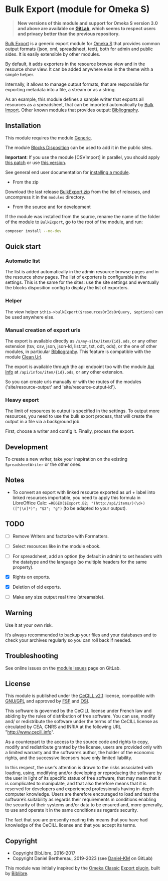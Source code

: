 Bulk Export (module for Omeka S)
================================

> __New versions of this module and support for Omeka S version 3.0 and above
> are available on [GitLab], which seems to respect users and privacy better
> than the previous repository.__

[Bulk Export] is a generic export module for [Omeka S] that provides common
output formats (json, xml, spreadsheet, text), both for admin and public sides.
It is easily extensible by other modules.

By default, it adds exporters in the resource browse view and in the resource
show view. It can be added anywhere else in the theme with a simple helper.

Internally, it allows to manage output formats, that are responsible for
exporting metadata into a file, a stream or as a string.

As an example, this module defines a sample writer that exports all resources as
a spreadsheet, that can be imported automatically by [Bulk Import]. Other known
modules that provides output: [Bibliography].


Installation
------------

This module requires the module [Generic].

The module [Blocks Disposition] can be used to add it in the public sites.

**Important**: If you use the module [CSVImport] in parallel, you should apply
[this patch] or use [this version].

See general end user documentation for [installing a module].

* From the zip

Download the last release [BulkExport.zip] from the list of releases, and
uncompress it in the `modules` directory.

* From the source and for development

If the module was installed from the source, rename the name of the folder of
the module to `BulkExport`, go to the root of the module, and run:

```sh
composer install --no-dev
```


Quick start
-----------

### Automatic list

The list is added automatically in the admin resource browse pages and in the
resource show pages. The list of exporters is configurable in the settings. This
is the same for the sites: use the site settings and eventually the blocks
disposition config to display the list of exporters.

### Helper

The view helper `$this->bulkExport($resourcesOrIdsOrQuery, $options)` can be
used anywhere else.

### Manual creation of export urls

The export is available directly as `/s/my-site/item/{id}.ods`, or any other
extension (tsv, csv, json, json-ld, list.txt, txt, odt, ods), or the one of other
modules, in particular [Bibliography]. This feature is compatible with the module
[Clean Url].

The export is available through the api endpoint too with the module [Api Info]
at `/api/infos/item/{id}.ods`, or any other extension.

So you can create urls manually or with the routes of the modules ('site/resource-output'
and 'site/resource-output-id').

### Heavy export

The limit of resources to output is specified in the settings. To output more
resources, you need to use the bulk export process, that will create the output
in a file via a background job.

First, choose a writer and config it. Finally, process the export.


Development
-----------

To create a new writer, take your inspiration on the existing `SpreadsheetWriter`
or the other ones.


Notes
-----

- To convert an export with linked resource exported as url + label into linked
  resources importable, you need to apply this formula in LibreOffice Calc:
  `=REGEX($Export.B2; "(http:/api/items/)(\d+)([^|\n]*)"; "$2"; "g")`
  (to be adapted to your output).


TODO
----

- [ ] Remove Writers and factorize with Formatters.
- [ ] Select resources like in the module ebook.
- [ ] For spreadsheet, add an option (by default in admin) to set headers with the datatype and the language (so multiple headers for the same property).
- [x] Rights on exports.
- [x] Deletion of old exports.
- [ ] Make any size output real time (streamable).


Warning
-------

Use it at your own risk.

It’s always recommended to backup your files and your databases and to check
your archives regularly so you can roll back if needed.


Troubleshooting
---------------

See online issues on the [module issues] page on GitLab.


License
-------

This module is published under the [CeCILL v2.1] license, compatible with
[GNU/GPL] and approved by [FSF] and [OSI].

This software is governed by the CeCILL license under French law and abiding by
the rules of distribution of free software. You can use, modify and/ or
redistribute the software under the terms of the CeCILL license as circulated by
CEA, CNRS and INRIA at the following URL "http://www.cecill.info".

As a counterpart to the access to the source code and rights to copy, modify and
redistribute granted by the license, users are provided only with a limited
warranty and the software’s author, the holder of the economic rights, and the
successive licensors have only limited liability.

In this respect, the user’s attention is drawn to the risks associated with
loading, using, modifying and/or developing or reproducing the software by the
user in light of its specific status of free software, that may mean that it is
complicated to manipulate, and that also therefore means that it is reserved for
developers and experienced professionals having in-depth computer knowledge.
Users are therefore encouraged to load and test the software’s suitability as
regards their requirements in conditions enabling the security of their systems
and/or data to be ensured and, more generally, to use and operate it in the same
conditions as regards security.

The fact that you are presently reading this means that you have had knowledge
of the CeCILL license and that you accept its terms.


Copyright
---------

* Copyright BibLibre, 2016-2017
* Copyright Daniel Berthereau, 2019-2023 (see [Daniel-KM] on GitLab)

This module was initially inspired by the [Omeka Classic] [Export plugin], built
by [Biblibre].


[Bulk Export]: https://gitlab.com/Daniel-KM/Omeka-S-module-BulkExport
[Omeka S]: https://omeka.org/s
[Bulk Import]: https://gitlab.com/Daniel-KM/Omeka-S-module-BulkImport
[Omeka Classic]: https://omeka.org/classic
[Export plugin]: https://github.com/BibLibre/Omeka-plugin-Import
[Bibliography]: https://gitlab.com/Daniel-KM/Omeka-S-module-Bibliography
[Blocks Disposition]: https://gitlab.com/Daniel-KM/Omeka-S-module-BlocksDisposition
[Clean Url]: https://gitlab.com/Daniel-KM/Omeka-S-module-CleanUrl
[Generic]: https://gitlab.com/Daniel-KM/Omeka-S-module-Generic
[BulkExport.zip]: https://gitlab.com/Daniel-KM/Omeka-S-module-BulkExport/releases
[Installing a module]: https://omeka.org/s/docs/user-manual/modules/#installing-modules
[CSV Import]: https://github.com/omeka-s-modules/CSVImport
[Api Info]: https://gitlab.com/Daniel-KM/Omeka-S-module/ApiInfo
[this patch]: https://github.com/omeka-s-modules/CSVImport/pull/182
[this version]: https://github.com/Daniel-KM/Omeka-S-module-CSVImport
[module issues]: https://gitlab.com/Daniel-KM/Omeka-S-module-BulkExport/issues
[CeCILL v2.1]: https://www.cecill.info/licences/Licence_CeCILL_V2.1-en.html
[GNU/GPL]: https://www.gnu.org/licenses/gpl-3.0.html
[FSF]: https://www.fsf.org
[OSI]: http://opensource.org
[MIT]: https://github.com/sandywalker/webui-popover/blob/master/LICENSE.txt
[BibLibre]: https://github.com/BibLibre
[GitLab]: https://gitlab.com/Daniel-KM
[Daniel-KM]: https://gitlab.com/Daniel-KM "Daniel Berthereau"
